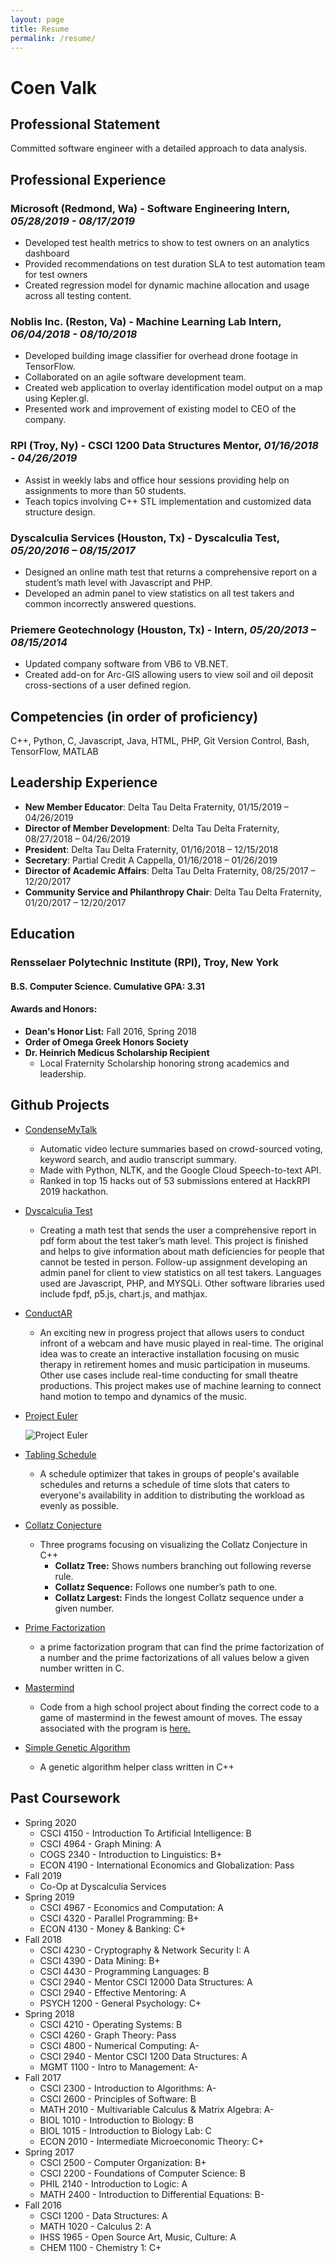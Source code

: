 ```yaml
---
layout: page
title: Resume
permalink: /resume/
---
```


# Coen Valk

## Professional Statement

Committed software engineer with a detailed approach to data analysis.

## Professional Experience

### **Microsoft** (Redmond, Wa) - Software Engineering Intern, *05/28/2019 - 08/17/2019*

- Developed test health metrics to show to test owners on an analytics dashboard
- Provided recommendations on test duration SLA to test automation team for test owners
- Created regression model for dynamic machine allocation and usage across all testing content.


### **Noblis Inc.** (Reston, Va) - Machine Learning Lab Intern, *06/04/2018 - 08/10/2018*

- Developed building image classifier for overhead drone footage in TensorFlow.
- Collaborated on an agile software development team.
- Created web application to overlay identification model output on a map using Kepler.gl.
- Presented work and improvement of existing model to CEO of the company.


### **RPI** (Troy, Ny) - CSCI 1200 Data Structures Mentor, *01/16/2018 - 04/26/2019*

- Assist in weekly labs and office hour sessions providing help on assignments to more than 50 students.
- Teach topics involving C++ STL implementation and customized data structure design.


### **Dyscalculia Services** (Houston, Tx) - Dyscalculia Test, *05/20/2016 – 08/15/2017*

- Designed an online math test that returns a comprehensive report on a student’s math level with Javascript and PHP.
- Developed an admin panel to view statistics on all test takers and common incorrectly answered questions.


### **Priemere Geotechnology** (Houston, Tx) - Intern, *05/20/2013 – 08/15/2014*

- Updated company software from VB6 to VB.NET.
- Created add-on for Arc-GIS allowing users to view soil and oil deposit cross-sections of a user defined region.

## Competencies (in order of proficiency)
C++, Python, C, Javascript, Java, HTML, PHP, Git Version Control, Bash, TensorFlow, MATLAB

## Leadership Experience

- **New Member Educator**: Delta Tau Delta Fraternity, 01/15/2019 – 04/26/2019
- **Director of Member Development**: Delta Tau Delta Fraternity, 08/27/2018 – 04/26/2019
- **President**: Delta Tau Delta Fraternity, 01/16/2018 – 12/15/2018
- **Secretary**: Partial Credit A Cappella, 01/16/2018 – 01/26/2019
- **Director of Academic Affairs**: Delta Tau Delta Fraternity, 08/25/2017 – 12/20/2017
- **Community Service and Philanthropy Chair**: Delta Tau Delta Fraternity, 01/20/2017 – 12/20/2017

## Education

### **Rensselaer Polytechnic Institute (RPI)**, Troy, New York
#### **B.S. Computer Science. Cumulative GPA: 3.31**
#### **Awards and Honors:**
- **Dean's Honor List:** Fall 2016, Spring 2018
- **Order of Omega Greek Honors Society**
- **Dr. Heinrich Medicus Scholarship Recipient**
  - Local Fraternity Scholarship honoring strong academics and leadership.

## Github Projects

- [CondenseMyTalk](https://github.com/coenvalk/condensemytalk)
  - Automatic video lecture summaries based on crowd-sourced voting, keyword search, and audio transcript summary.
  - Made with Python, NLTK, and the Google Cloud Speech-to-text API.
  - Ranked in top 15 hacks out of 53 submissions entered at HackRPI 2019 hackathon.
- [Dyscalculia Test](https://dyscalculiatesting.com/)
  - Creating a math test that sends the user a comprehensive report in pdf form about the test taker’s math level. This project is finished and helps to give information about math deficiencies for people that cannot be tested in person. Follow-up assignment developing an admin panel for client to view statistics on all test takers. Languages used are Javascript, PHP, and MYSQLi. Other software libraries used include fpdf, p5.js, chart.js, and mathjax.
 - [ConductAR](https://github.com/coenvalk/conductAR)
   - An exciting new in progress project that allows users to conduct infront of a webcam and have music played in real-time. The original idea was to create an interactive installation focusing on music therapy in retirement homes and music participation in museums. Other use cases include real-time conducting for small theatre productions. This project makes use of machine learning to connect hand motion to tempo and dynamics of the music.
- [Project Euler](https://projecteuler.net/)

  ![Project Euler](https://projecteuler.net/profile/coenvalk.png)
- [Tabling Schedule](https://github.com/coenvalk/TablingScheduling)
  - A schedule optimizer that takes in groups of people's available schedules and returns a schedule of time slots that caters to everyone's availability in addition to distributing the workload as evenly as possible.
- [Collatz Conjecture](https://github.com/coenvalk/Collatz-Conjecture)
  - Three programs focusing on visualizing the Collatz Conjecture in C++
    - **Collatz Tree:** Shows numbers branching out following reverse rule.
    - **Collatz Sequence:** Follows one number’s path to one.
    - **Collatz Largest:** Finds the longest Collatz sequence under a given number.
- [Prime Factorization](https://github.com/coenvalk/Prime-Factorization)
  - a prime factorization program that can find the prime factorization of a number and the prime factorizations of all values below a given number written in C.
- [Mastermind](https://github.com/coenvalk/mastermind)
  - Code from a high school project about finding the correct code to a game of mastermind in the fewest amount of moves. The essay associated with the program is [here.](https://drive.google.com/file/d/0B8CNl_hZHtFzTm5ESzZ0QVRLV0k/view)
- [Simple Genetic Algorithm](https://github.com/coenvalk/Simple-Genetic-Algorithm)
  - A genetic algorithm helper class written in C++

## Past Coursework

- Spring 2020
  - CSCI 4150 - Introduction To Artificial Intelligence: B
  - CSCI 4964 - Graph Mining: A
  - COGS 2340 - Introduction to Linguistics: B+
  - ECON 4190 - International Economics and Globalization: Pass
- Fall 2019
  - Co-Op at Dyscalculia Services
- Spring 2019
  - CSCI 4967 - Economics and Computation: A
  - CSCI 4320 - Parallel Programming: B+
  - ECON 4130 - Money & Banking: C+
- Fall 2018
  - CSCI 4230 - Cryptography & Network Security I: A
  - CSCI 4390 - Data Mining: B+
  - CSCI 4430 - Programming Languages: B
  - CSCI 2940 - Mentor CSCI 12000 Data Structures: A
  - CSCI 2940 - Effective Mentoring: A
  - PSYCH 1200 - General Psychology: C+
- Spring 2018
  - CSCI 4210 - Operating Systems: B
  - CSCI 4260 - Graph Theory: Pass
  - CSCI 4800 - Numerical Computing: A-
  - CSCI 2940 - Mentor CSCI 1200 Data Structures: A
  - MGMT 1100 - Intro to Management: A-
- Fall 2017
  - CSCI 2300 - Introduction to Algorithms: A-
  - CSCI 2600 - Principles of Software: B
  - MATH 2010 - Multivariable Calculus & Matrix Algebra: A-
  - BIOL 1010 - Introduction to Biology: B
  - BIOL 1015 - Introduction to Biology Lab: C
  - ECON 2010 - Intermediate Microeconomic Theory: C+
- Spring 2017
  - CSCI 2500 - Computer Organization: B+
  - CSCI 2200 - Foundations of Computer Science: B
  - PHIL 2140 - Introduction to Logic: A
  - MATH 2400 - Introduction to Differential Equations: B-
- Fall 2016
  - CSCI 1200 - Data Structures: A
  - MATH 1020 - Calculus 2: A
  - IHSS 1965 - Open Source Art, Music, Culture: A
  - CHEM 1100 - Chemistry 1: C+
